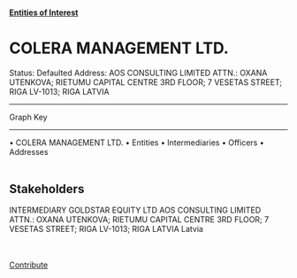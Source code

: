 #### [Entities of Interest](/list.html)
<link rel="stylesheet" type="text/css" href="../../assets/style.css">

<style>
body{background-image:url("http://eoi-graphs.s3-website-eu-west-1.amazonaws.com/COLERA_MANAGEMENT_LTD..png");background-repeat: no-repeat;background-size: contain;}
.markdown>p>span{background-color: white;}
</style>

# COLERA MANAGEMENT LTD.
<span>Status: Defaulted
Address: AOS CONSULTING LIMITED ATTN.: OXANA UTENKOVA; RIETUMU CAPITAL CENTRE 3RD FLOOR; 7 VESETAS STREET; RIGA LV-1013; RIGA LATVIA
</span>

---



<div class="legend">
Graph Key
<hr>
<span class="focus">• COLERA MANAGEMENT LTD.</span>
<span class="entity">• Entities</span>
<span class="intermediary">• Intermediaries</span>
<span class="officer">• Officers</span>
<span class="address">• Addresses</span>
</div><br>


## Stakeholders
<span>INTERMEDIARY
GOLDSTAR EQUITY LTD
AOS CONSULTING LIMITED ATTN.: OXANA UTENKOVA; RIETUMU CAPITAL CENTRE 3RD FLOOR; 7 VESETAS STREET; RIGA LV-1013; RIGA LATVIA
Latvia
</span>


<br><br><a class="contribute_button" href="Readme.md">Contribute</a>